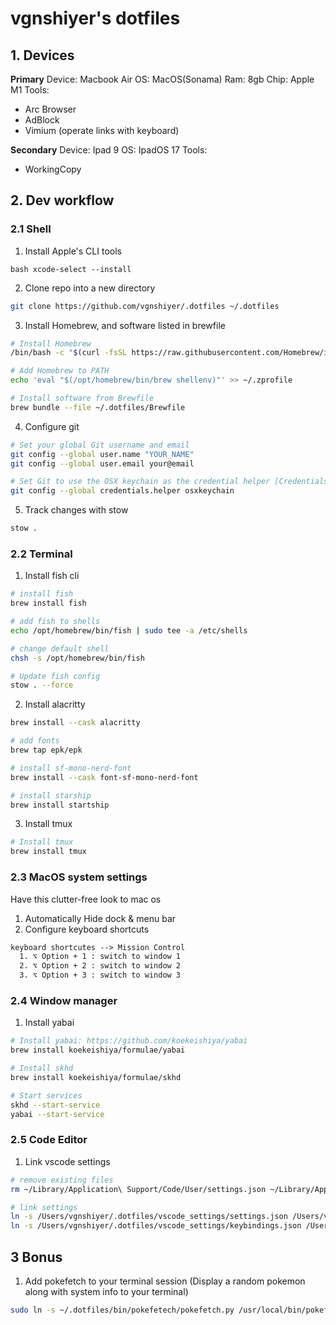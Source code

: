 # vgnshiyer's dotfiles

## 1. Devices

**Primary**
Device: Macbook Air
OS: MacOS(Sonama)
Ram: 8gb
Chip: Apple M1
Tools:
 - Arc Browser
 - AdBlock
 - Vimium (operate links with keyboard)

**Secondary**
Device: Ipad 9
OS: IpadOS 17
Tools: 
 - WorkingCopy

## 2. Dev workflow

### 2.1 Shell

1. Install Apple's CLI tools
```
bash xcode-select --install
```

2. Clone repo into a new directory
```bash
git clone https://github.com/vgnshiyer/.dotfiles ~/.dotfiles
```

3. Install Homebrew, and software listed in brewfile
```bash
# Install Homebrew
/bin/bash -c "$(curl -fsSL https://raw.githubusercontent.com/Homebrew/install/HEAD/install.sh)"

# Add Homebrew to PATH
echo 'eval "$(/opt/homebrew/bin/brew shellenv)"' >> ~/.zprofile

# Install software from Brewfile
brew bundle --file ~/.dotfiles/Brewfile
```

4. Configure git
```bash
# Set your global Git username and email
git config --global user.name "YOUR_NAME"
git config --global user.email your@email

# Set Git to use the OSX keychain as the credential helper [Credentials will be stored] (`store` option will be stored as plaintext)
git config --global credentials.helper osxkeychain
```

5. Track changes with stow
```bash
stow .
```

### 2.2 Terminal

1. Install fish cli
```bash
# install fish
brew install fish

# add fish to shells
echo /opt/homebrew/bin/fish | sudo tee -a /etc/shells

# change default shell
chsh -s /opt/homebrew/bin/fish

# Update fish config
stow . --force
```

2. Install alacritty
```bash
brew install --cask alacritty

# add fonts
brew tap epk/epk

# install sf-mono-nerd-font
brew install --cask font-sf-mono-nerd-font

# install starship
brew install startship
```

3. Install tmux
```bash
# Install tmux
brew install tmux
```

### 2.3 MacOS system settings

Have this clutter-free look to mac os

1. Automatically Hide dock & menu bar
2. Configure keyboard shortcuts
```txt
keyboard shortcutes --> Mission Control
  1. ⌥ Option + 1 : switch to window 1
  2. ⌥ Option + 2 : switch to window 2
  3. ⌥ Option + 3 : switch to window 3
```

### 2.4 Window manager

1. Install yabai
```bash
# Install yabai: https://github.com/koekeishiya/yabai
brew install koekeishiya/formulae/yabai

# Install skhd
brew install koekeishiya/formulae/skhd

# Start services
skhd --start-service
yabai --start-service
```

### 2.5 Code Editor

1. Link vscode settings
```bash
# remove existing files
rm ~/Library/Application\ Support/Code/User/settings.json ~/Library/Application\ Support/Code/User/keybindings.json

# link settings
ln -s /Users/vgnshiyer/.dotfiles/vscode_settings/settings.json /Users/vgnshiyer/Library/Application\ Support/Code/User/settings.json
ln -s /Users/vgnshiyer/.dotfiles/vscode_settings/keybindings.json /Users/vgnshiyer/Library/Application\ Support/Code/User/keybindings.json
```

## 3 Bonus 

1. Add pokefetch to your terminal session (Display a random pokemon along with system info to your terminal)
```bash
sudo ln -s ~/.dotfiles/bin/pokefetech/pokefetch.py /usr/local/bin/pokefetch
```
